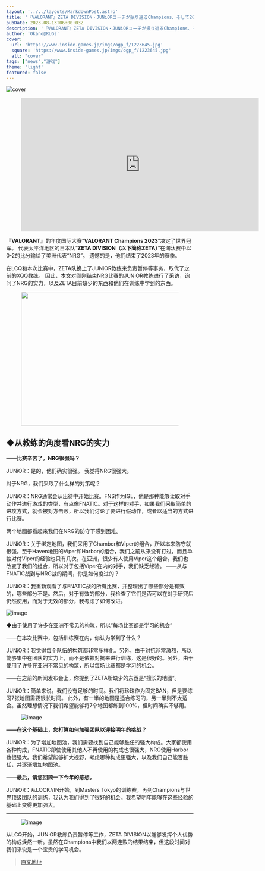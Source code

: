 ```yaml
---
layout: '../../layouts/MarkdownPost.astro'
title: '『VALORANT』ZETA DIVISION・JUNiORコーチが振り返るChampions、そして2023年シーズン…「マッププールを増やすために、ZETAができる強い構成を見つける必要がある」'
pubDate: 2023-08-13T06:00:03Z
description: '『VALORANT』ZETA DIVISION・JUNiORコーチが振り返るChampions、そして2023年シーズン…「マッププールを増やすために、ZETAができる強い構成を見つける必要がある」'
author: 'Okano@RUGs'
cover:
  url: 'https://www.inside-games.jp/imgs/ogp_f/1223645.jpg'
  square: 'https://www.inside-games.jp/imgs/ogp_f/1223645.jpg'
  alt: "cover"
tags: ["news","游戏"]
theme: 'light'
featured: false
---
```


![cover](https://www.inside-games.jp/imgs/ogp_f/1223645.jpg)

<figure class="ctms-editor-youtube"><iframe src="https://www.youtube.com/embed/zAvr4QGe6vs?rel=0" width="640" height="360" max-width="100%" frameborder="0" allow="accelerometer; autoplay; encrypted-media; gyroscope; picture-in-picture" allowfullscreen=""></iframe></figure>

<p>『<b>VALORANT</b>』的年度国际大赛“<b>VALORANT Champions 2023</b>”决定了世界冠军。 代表太平洋地区的日本队“<b>ZETA DIVISION（以下简称ZETA）</b>”在淘汰赛中以0-2的比分输给了美洲代表“NRG”。 遗憾的是，他们结束了2023年的赛季。</p>

<p>在LCQ和本次比赛中，ZETA队换上了JUNiOR教练来负责暂停等事务，取代了之前的XQQ教练。 因此，本文对刚刚结束NRG比赛的JUNiOR教练进行了采访，询问了NRG的实力，以及ZETA目前缺少的东西和他们在训练中学到的东西。</p>

<figure class="ctms-editor-image"><img src="https://www.inside-games.jp/imgs/zoom/1223618.jpg" class="inline-article-image" width="640" height="360"></figure>

<h2>◆从教练的角度看NRG的实力</h2>
<p><b>――比赛辛苦了。NRG很强吗？</b></p>
<p><span class="p-orange">JUNiOR：</span>是的，他们确实很强。
我觉得NRG很强大。 

对于NRG，我们采取了什么样的对策呢？

JUNiOR：NRG通常会从出待中开始比赛。FNS作为IGL，他是那种能够读取对手动作并进行游戏的类型，有点像FNATIC。对于这样的对手，如果我们采取简单的进攻方式，就会被对方击败，所以我们讨论了要进行假动作，或者以适当的方式进行比赛。

两个地图都看起来我们在NRG的防守下感到困难。

JUNiOR：关于绑定地图，我们采用了Chamber和Viper的组合，所以本来防守就很强。至于Haven地图的Viper和Harbor的组合，我们之前从来没有打过，而且单独对付Viper的经验也只有几次。在亚洲，很少有人使用Viper这个组合。我们也改变了我们的组合，所以对于包括Viper在内的对手，我们缺乏经验。
――从与FNATIC战到与NRG战的期间，你是如何度过的？

JUNiOR：我重新观看了与FNATIC战的所有比赛，并整理出了哪些部分是有效的，哪些部分不是。然后，对于有效的部分，我检查了它们是否可以在对手研究后仍然使用，而对于无效的部分，我考虑了如何改进。

![image](https://www.inside-games.jp/imgs/zoom/1223620.jpg)

◆由于使用了许多在亚洲不常见的构筑，所以“每场比赛都是学习的机会”

――在本次比赛中，包括训练赛在内，你认为学到了什么？

JUNiOR：我觉得每个队伍的构筑都非常多样化。另外，由于对抗非常激烈，所以能够集中在团队的实力上，而不是依赖对抗来进行训练，这是很好的。另外，由于使用了许多在亚洲不常见的构筑，所以每场比赛都是学习的机会。

――在之前的新闻发布会上，你提到了ZETA所缺少的东西是“擅长的地图”。

JUNiOR：简单来说，我们没有足够的时间。我们将珍珠作为固定BAN，但是要练习7张地图需要很长时间。
此外，有一半的地图是适合练习的，另一半则不太适合。虽然理想情况下我们希望能够将7个地图都练到100%，但时间确实不够用。</p><figure class="ctms-editor-image">![image](https://www.inside-games.jp/imgs/zoom/1223621.jpg)</figure><p><b>——在这个基础上，您打算如何加强团队以迎接明年的挑战？</b></p><p><span class="p-orange">JUNiOR：</span>为了增加地图池，我们需要找到自己能够胜任的强大构成。大家都使用各种构成，FNATIC即使使用其他人不再使用的构成也很强大，NRG使用Harbor也很强大。我们希望能够扩大视野，考虑哪种构成更强大，以及我们自己能否胜任，并逐渐增加地图池。</p><p><b>——最后，请您回顾一下今年的感想。</b></p><p><span class="p-orange">JUNiOR：</span>从LOCK//IN开始，到Masters Tokyo的训练赛，再到Champions与世界顶级团队的训练，我认为我们得到了很好的机会。我希望明年能够在这些经验的基础上变得更加强大。</p><hr><figure class="ctms-editor-image">![image](https://www.inside-games.jp/imgs/zoom/1223622.jpg)</figure><p>从LCQ开始，JUNiOR教练负责暂停等工作，ZETA DIVISION以能够发挥个人优势的构成焕然一新。虽然在Champions中我们以两连败的结果结束，但这段时间对我们来说是一个宝贵的学习机会。

>[原文地址](https://www.inside-games.jp/article/2023/08/13/147819.html)  